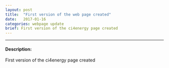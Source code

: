 ```yaml
---
layout: post
title:  "First version of the web page created"
date:   2017-01-16
categories: webpage update
brief: First version of the ci4energy page created
--- 
```

---

#### Description:

First version of the ci4energy page created
